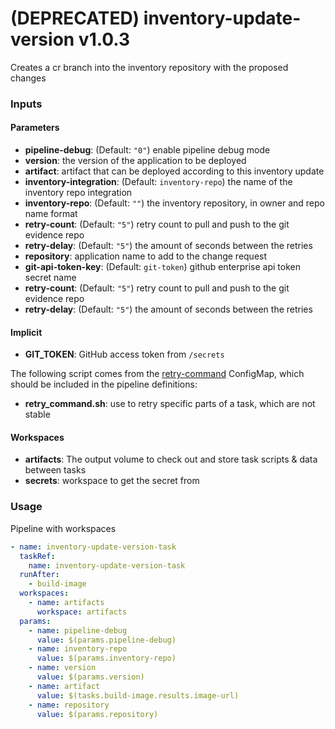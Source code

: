 # (DEPRECATED) inventory-update-version v1.0.3

Creates a cr branch into the inventory repository with the proposed changes

### Inputs

#### Parameters

 - **pipeline-debug**: (Default: `"0"`) enable pipeline debug mode
 - **version**: the version of the application to be deployed
 - **artifact**: artifact that can be deployed according to this inventory update
 - **inventory-integration**: (Default: `inventory-repo`) the name of the inventory repo integration
 - **inventory-repo**: (Default: `""`) the inventory repository, in owner and repo name format
 - **retry-count**: (Default: `"5"`) retry count to pull and push to the git evidence repo
 - **retry-delay**: (Default: `"5"`) the amount of seconds between the retries
 - **repository**: application name to add to the change request
 - **git-api-token-key**: (Default: `git-token`) github enterprise api token secret name
 - **retry-count**: (Default: `"5"`) retry count to pull and push to the git evidence repo
 - **retry-delay**: (Default: `"5"`) the amount of seconds between the retries

#### Implicit
  - **GIT_TOKEN**: GitHub access token from `/secrets`

The following script comes from the [retry-command](../util/configmap-retry.yaml) ConfigMap, which should be included in the pipeline definitions:

 - **retry_command.sh**: use to retry specific parts of a task, which are not stable

#### Workspaces

 - **artifacts**: The output volume to check out and store task scripts & data between tasks
 - **secrets**: workspace to get the secret from

### Usage

Pipeline with workspaces

```yaml
- name: inventory-update-version-task
  taskRef:
    name: inventory-update-version-task
  runAfter:
    - build-image
  workspaces:
    - name: artifacts
      workspace: artifacts
  params:
    - name: pipeline-debug
      value: $(params.pipeline-debug)
    - name: inventory-repo
      value: $(params.inventory-repo)
    - name: version
      value: $(params.version)
    - name: artifact
      value: $(tasks.build-image.results.image-url)
    - name: repository
      value: $(params.repository)
```

